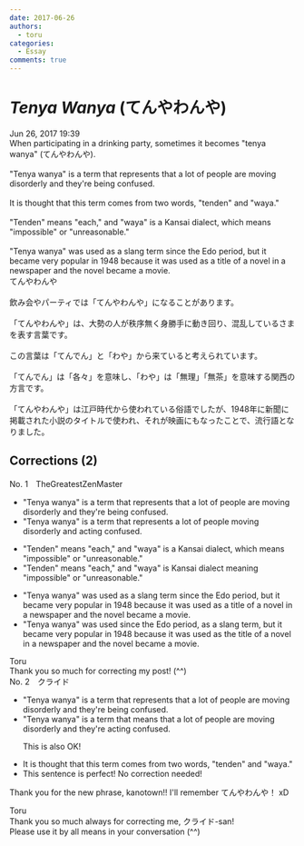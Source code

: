```yaml
---
date: 2017-06-26
authors:
  - toru
categories:
  - Essay
comments: true
---
```


# <strong><em>Tenya Wanya</strong></em> (てんやわんや)
<div class="date">Jun 26, 2017 19:39</div>
<div id="post"><div id="body_show_ori">
When participating in a drinking party, sometimes it becomes "tenya wanya" (てんやわんや).<br/><br/>"Tenya wanya" is a term that represents that a lot of people are moving disorderly and they're being confused. <br/><br/>It is thought that this term comes from two words, "tenden" and "waya."<br/><br/>"Tenden" means "each," and "waya" is a Kansai dialect, which means "impossible" or "unreasonable."<br/><br/>"Tenya wanya" was used as a slang term since the Edo period, but it became very popular in 1948 because it was used as a title of a novel in a newspaper and the novel became a movie.
</div></div>

<!-- more -->

<div id="post_ja"><div id="body_show_mo">
てんやわんや<br/><br/>飲み会やパーティでは「てんやわんや」になることがあります。<br/><br/>「てんやわんや」は、大勢の人が秩序無く身勝手に動き回り、混乱しているさまを表す言葉です。<br/><br/>この言葉は「てんでん」と「わや」から来ていると考えられています。<br/><br/>「てんでん」は「各々」を意味し、「わや」は「無理」「無茶」を意味する関西の方言です。<br/><br/>「てんやわんや」は江戸時代から使われている俗語でしたが、1948年に新聞に掲載された小説のタイトルで使われ、それが映画にもなったことで、流行語となりました。
</div></div>

## Corrections (2)
<div id="block"><div class="first_name"> No. 1　<span class="just_name">TheGreatestZenMaster</span></div><div id="block2">
<ul class="correction_field">
<li class="incorrect">"Tenya wanya" is a term that represents that a lot of people are moving disorderly and they're being confused.</li>
<li class="corrected correct">
"Tenya wanya" is a term that represents a lot of people moving disorderly and acting confused.
</li>
</ul>
<ul class="correction_field">
<li class="incorrect">"Tenden" means "each," and "waya" is a Kansai dialect, which means "impossible" or "unreasonable."</li>
<li class="corrected correct">
"Tenden" means "each," and "waya" is Kansai dialect meaning "impossible" or "unreasonable."
</li>
</ul>
<ul class="correction_field">
<li class="incorrect">"Tenya wanya" was used as a slang term since the Edo period, but it became very popular in 1948 because it was used as a title of a novel in a newspaper and the novel became a movie.</li>
<li class="corrected correct">
"Tenya wanya" was used since the Edo period, as a slang term, but it became very popular in 1948 because it was used as the title of a novel in a newspaper and the novel became a movie.
</li>
</ul>
</div><div class="name"><span class="just_name">Toru</span><br>
Thank you so much for correcting my post! (^^)
</div>
</div>
<div id="block"><div class="first_name"> No. 2　<span class="just_name">クライド</span></div><div id="block2">
<ul class="correction_field">
<li class="incorrect">"Tenya wanya" is a term that represents that a lot of people are moving disorderly and they're being confused.</li>
<li class="corrected correct">
"Tenya wanya" is a term that <span class="f_blue">means</span> that a lot of people are moving disorderly and they're <span class="f_red">acting</span> confused.
<p class="correction_comment">This is also OK!</p>
</li>
</ul>
<ul class="correction_field">
<li class="incorrect">It is thought that this term comes from two words, "tenden" and "waya."</li>
<li class="corrected perfect">This sentence is perfect! No correction needed!</li>
</ul>
<p class="comment_small">
 Thank you for the new phrase, kanotown!! I'll remember てんやわんや！ xD
</p>

</div><div class="name"><span class="just_name">Toru</span><br>
Thank you so much always for correcting me, クライド-san!<br/>Please use it by all means in your conversation (^^)
</div>
</div>
